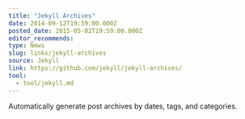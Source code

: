 ```yaml
---
title: "Jekyll Archives"
date: 2014-09-12T19:59:00.000Z
posted_date: 2015-05-02T19:59:00.000Z
editor_recommends:
type: News
slug: links/jekyll-archives
source: Jekyll
link: https://github.com/jekyll/jekyll-archives/
tool:
  - tool/jekyll.md
---
```

Automatically generate post archives by dates, tags, and categories.



